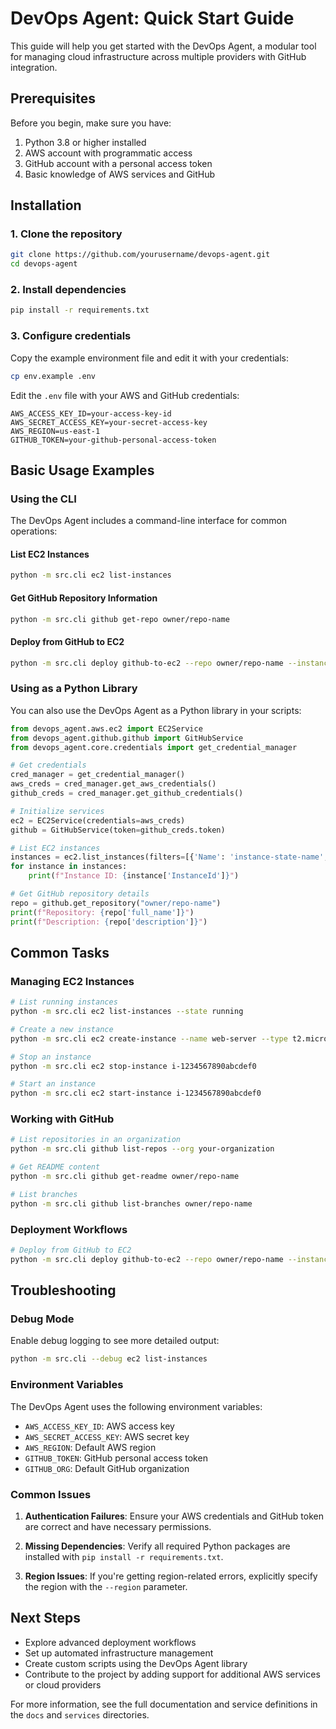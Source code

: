 # DevOps Agent: Quick Start Guide

This guide will help you get started with the DevOps Agent, a modular tool for managing cloud infrastructure across multiple providers with GitHub integration.

## Prerequisites

Before you begin, make sure you have:

1. Python 3.8 or higher installed
2. AWS account with programmatic access
3. GitHub account with a personal access token
4. Basic knowledge of AWS services and GitHub

## Installation

### 1. Clone the repository

```bash
git clone https://github.com/yourusername/devops-agent.git
cd devops-agent
```

### 2. Install dependencies

```bash
pip install -r requirements.txt
```

### 3. Configure credentials

Copy the example environment file and edit it with your credentials:

```bash
cp env.example .env
```

Edit the `.env` file with your AWS and GitHub credentials:

```
AWS_ACCESS_KEY_ID=your-access-key-id
AWS_SECRET_ACCESS_KEY=your-secret-access-key
AWS_REGION=us-east-1
GITHUB_TOKEN=your-github-personal-access-token
```

## Basic Usage Examples

### Using the CLI

The DevOps Agent includes a command-line interface for common operations:

#### List EC2 Instances

```bash
python -m src.cli ec2 list-instances
```

#### Get GitHub Repository Information

```bash
python -m src.cli github get-repo owner/repo-name
```

#### Deploy from GitHub to EC2

```bash
python -m src.cli deploy github-to-ec2 --repo owner/repo-name --instance-id i-1234567890abcdef0
```

### Using as a Python Library

You can also use the DevOps Agent as a Python library in your scripts:

```python
from devops_agent.aws.ec2 import EC2Service
from devops_agent.github.github import GitHubService
from devops_agent.core.credentials import get_credential_manager

# Get credentials
cred_manager = get_credential_manager()
aws_creds = cred_manager.get_aws_credentials()
github_creds = cred_manager.get_github_credentials()

# Initialize services
ec2 = EC2Service(credentials=aws_creds)
github = GitHubService(token=github_creds.token)

# List EC2 instances
instances = ec2.list_instances(filters=[{'Name': 'instance-state-name', 'Values': ['running']}])
for instance in instances:
    print(f"Instance ID: {instance['InstanceId']}")

# Get GitHub repository details
repo = github.get_repository("owner/repo-name")
print(f"Repository: {repo['full_name']}")
print(f"Description: {repo['description']}")
```

## Common Tasks

### Managing EC2 Instances

```bash
# List running instances
python -m src.cli ec2 list-instances --state running

# Create a new instance
python -m src.cli ec2 create-instance --name web-server --type t2.micro --ami-id ami-0c55b159cbfafe1f0

# Stop an instance
python -m src.cli ec2 stop-instance i-1234567890abcdef0

# Start an instance
python -m src.cli ec2 start-instance i-1234567890abcdef0
```

### Working with GitHub

```bash
# List repositories in an organization
python -m src.cli github list-repos --org your-organization

# Get README content
python -m src.cli github get-readme owner/repo-name

# List branches
python -m src.cli github list-branches owner/repo-name
```

### Deployment Workflows

```bash
# Deploy from GitHub to EC2
python -m src.cli deploy github-to-ec2 --repo owner/repo-name --instance-id i-1234567890abcdef0 --path /var/www/html
```

## Troubleshooting

### Debug Mode

Enable debug logging to see more detailed output:

```bash
python -m src.cli --debug ec2 list-instances
```

### Environment Variables

The DevOps Agent uses the following environment variables:

- `AWS_ACCESS_KEY_ID`: AWS access key
- `AWS_SECRET_ACCESS_KEY`: AWS secret key
- `AWS_REGION`: Default AWS region
- `GITHUB_TOKEN`: GitHub personal access token
- `GITHUB_ORG`: Default GitHub organization

### Common Issues

1. **Authentication Failures**: Ensure your AWS credentials and GitHub token are correct and have necessary permissions.

2. **Missing Dependencies**: Verify all required Python packages are installed with `pip install -r requirements.txt`.

3. **Region Issues**: If you're getting region-related errors, explicitly specify the region with the `--region` parameter.

## Next Steps

- Explore advanced deployment workflows
- Set up automated infrastructure management
- Create custom scripts using the DevOps Agent library
- Contribute to the project by adding support for additional AWS services or cloud providers

For more information, see the full documentation and service definitions in the `docs` and `services` directories.